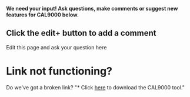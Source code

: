 **We need your input\! Ask questions, make comments or suggest new
features for CAL9000 below.**

## Click the edit+ button to add a comment

Edit this page and ask your question here

# Link not functioning?

Do we've got a broken link?
"\* Click
[here](http://www.digilantesecurity.com/CAL9000/files/CAL9000.zip) to
download the CAL9000 tool."